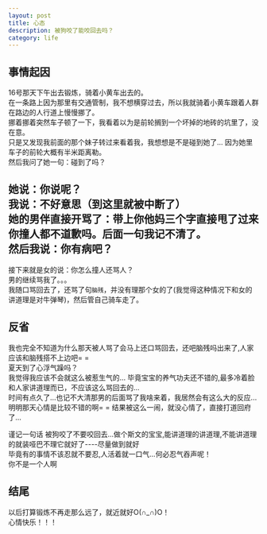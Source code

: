 ```yaml
---
layout: post
title: 心态
description: 被狗咬了能咬回去吗？
category: life
---
```

## 事情起因  
16号那天下午出去锻炼，骑着小黄车出去的。  
在一条路上因为那里有交通管制，我不想横穿过去，所以我就骑着小黄车跟着人群在路边的人行道上慢慢挪了。  
挪着挪着突然车子顿了一下，我看着以为是前轮搁到一个坏掉的地砖的坑里了，没在意。  
只是又发现我前面的那个妹子转过来看着我，我想想是不是碰到她了... 因为她里车子的前轮大概有半米距离勒。  
然后我问了她一句：碰到了吗？  

她说：你说呢？  
我说：不好意思（到这里就被中断了）  
她的男伴直接开骂了：带上你他妈三个字直接甩了过来你撞人都不道歉吗。后面一句我记不清了。  
然后我说：你有病吧？  
---  
接下来就是女的说：你怎么撞人还骂人？  
男的继续骂我了。。。  
我随口骂回去了，还骂了句`脑残`，并没有理那个女的了(我觉得这种情况下和女的讲道理是对牛弹琴)，然后管自己骑车走了。  

## 反省  
我也完全不知道为什么那天被人骂了会马上还口骂回去，还吧脑残吗出来了,人家应该和脑残搭不上边吧= =   
夏天到了心浮气躁吗？  
我觉得我应该不会就这么被惹生气的...   毕竟宝宝的养气功夫还不错的,最多冷着脸和人家讲道理而已，不应该这么骂回去的...  
时间有点久了...也记不大清那男的后面骂了我啥来着，我居然会有这么大的反应...  
明明那天心情是比较不错的啊= = 结果被这么一闹，就没心情了，直接打道回府了...  

谨记一句话 被狗咬了不要咬回去...做个斯文的宝宝,能讲道理的讲道理,不能讲道理的就装哑巴不理它就好了----尽量做到就好  
毕竟有的事情不该忍就不要忍,人活着就一口气...何必忍气吞声呢！  
你不是一个人啊

## 结尾  
以后打算锻炼不再走那么远了，就近就好O(∩_∩)O！  
心情快乐！！！

[Dong David]: http://www.DongDavid.com  "Dong David"
